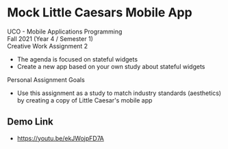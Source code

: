 # Mock Little Caesars Mobile App

UCO - Mobile Applications Programming <br />
Fall 2021 (Year 4 / Semester 1) <br />
Creative Work Assignment 2
 - The agenda is focused on stateful widgets 
 - Create a new app based on your own study about stateful widgets

Personal Assignment Goals
 - Use this assignment as a study to match industry standards (aesthetics) by creating a copy of Little Caesar's mobile app 

## Demo Link

 - https://youtu.be/ekJWojpFD7A


